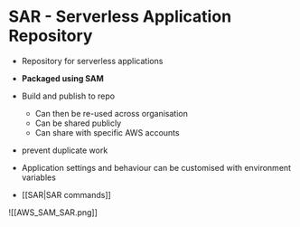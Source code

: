 # SAR - Serverless Application Repository

- Repository for serverless applications
- **Packaged using SAM**
- Build and publish to repo
	- Can then be re-used across organisation
	- Can be shared publicly
	- Can share with specific AWS accounts
- prevent duplicate work
- Application settings and behaviour can be customised with environment variables

- [[SAR|SAR commands]]

![[AWS_SAM_SAR.png]]